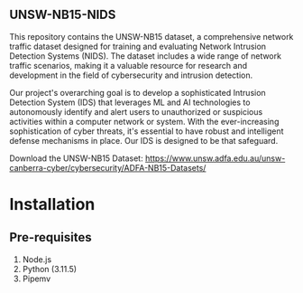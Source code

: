 ## UNSW-NB15-NIDS
This repository contains the UNSW-NB15 dataset, a comprehensive network traffic dataset designed for training and evaluating Network Intrusion Detection Systems (NIDS). The dataset includes a wide range of network traffic scenarios, making it a valuable resource for research and development in the field of cybersecurity and intrusion detection.

Our project's overarching goal is to develop a sophisticated Intrusion Detection System (IDS) that leverages ML and AI technologies to autonomously identify and alert users to unauthorized or suspicious activities within a computer network or system. With the ever-increasing sophistication of cyber threats, it's essential to have robust and intelligent defense mechanisms in place. Our IDS is designed to be that safeguard.

Download the UNSW-NB15 Dataset: https://www.unsw.adfa.edu.au/unsw-canberra-cyber/cybersecurity/ADFA-NB15-Datasets/


# Installation
## Pre-requisites
1. Node.js
2. Python (3.11.5)
3. Pipemv

